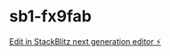 # sb1-fx9fab

[Edit in StackBlitz next generation editor ⚡️](https://stackblitz.com/~/github.com/00Rushabh00/sb1-fx9fab)